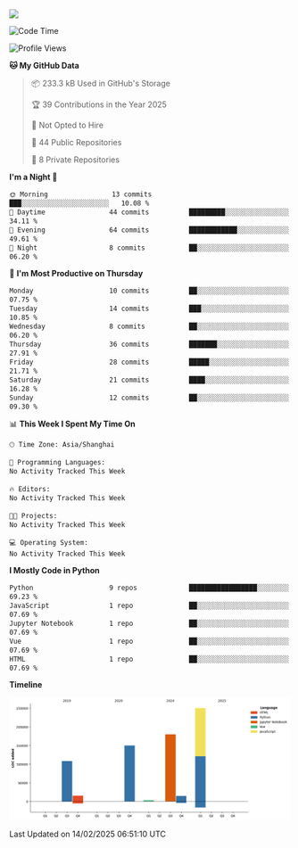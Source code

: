 
<a href="https://github.com/anuraghazra/github-readme-stats">
  <img align="center" src="https://github-readme-stats.vercel.app/api/pin/?username=24mlight&theme=buefy" />
</a>


<!--START_SECTION:waka-->
![Code Time](http://img.shields.io/badge/Code%20Time-22%20hrs%2055%20mins-blue)

![Profile Views](http://img.shields.io/badge/Profile%20Views-1-blue)


**🐱 My GitHub Data** 

> 📦 233.3 kB Used in GitHub's Storage 
 > 
> 🏆 39 Contributions in the Year 2025
 > 
> 🚫 Not Opted to Hire
 > 
> 📜 44 Public Repositories 
 > 
> 🔑 8 Private Repositories 
 > 
**I'm a Night 🦉** 

```text
🌞 Morning                13 commits          ███░░░░░░░░░░░░░░░░░░░░░░   10.08 % 
🌆 Daytime                44 commits          █████████░░░░░░░░░░░░░░░░   34.11 % 
🌃 Evening                64 commits          ████████████░░░░░░░░░░░░░   49.61 % 
🌙 Night                  8 commits           ██░░░░░░░░░░░░░░░░░░░░░░░   06.20 % 
```
📅 **I'm Most Productive on Thursday** 

```text
Monday                   10 commits          ██░░░░░░░░░░░░░░░░░░░░░░░   07.75 % 
Tuesday                  14 commits          ███░░░░░░░░░░░░░░░░░░░░░░   10.85 % 
Wednesday                8 commits           ██░░░░░░░░░░░░░░░░░░░░░░░   06.20 % 
Thursday                 36 commits          ███████░░░░░░░░░░░░░░░░░░   27.91 % 
Friday                   28 commits          █████░░░░░░░░░░░░░░░░░░░░   21.71 % 
Saturday                 21 commits          ████░░░░░░░░░░░░░░░░░░░░░   16.28 % 
Sunday                   12 commits          ██░░░░░░░░░░░░░░░░░░░░░░░   09.30 % 
```


📊 **This Week I Spent My Time On** 

```text
🕑︎ Time Zone: Asia/Shanghai

💬 Programming Languages: 
No Activity Tracked This Week

🔥 Editors: 
No Activity Tracked This Week

🐱‍💻 Projects: 
No Activity Tracked This Week

💻 Operating System: 
No Activity Tracked This Week
```

**I Mostly Code in Python** 

```text
Python                   9 repos             █████████████████░░░░░░░░   69.23 % 
JavaScript               1 repo              ██░░░░░░░░░░░░░░░░░░░░░░░   07.69 % 
Jupyter Notebook         1 repo              ██░░░░░░░░░░░░░░░░░░░░░░░   07.69 % 
Vue                      1 repo              ██░░░░░░░░░░░░░░░░░░░░░░░   07.69 % 
HTML                     1 repo              ██░░░░░░░░░░░░░░░░░░░░░░░   07.69 % 
```



**Timeline**

![Lines of Code chart](https://raw.githubusercontent.com/24mlight/24mlight/main/assets/bar_graph.png)


 Last Updated on 14/02/2025 06:51:10 UTC
<!--END_SECTION:waka-->

